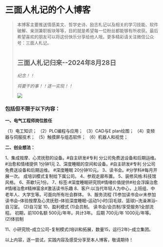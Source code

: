 # 三面人札记的个人博客

> 本博客主要推送情感美文、哲学史诗、励志札记以及相关的学习技能、软件破解、亲测兼职板块等等，目的就是希望每一位粉丝都能够有所收获。最后希望喜欢的朋友可以将这份快乐分享给他人哦，更多精彩请关注微信公众号：三面人札记。
> # 
>
> ## 三面人札记归来--2024年8月28日
>
> *纪念！！*
>
> *将要干的事！！逐一实现！！*
>
> ![](F:\Myblog\docs\assets\1.jpg)

### 包括但不限于以下内容：

**一、电气工程师岗位胜任**

（1）电工知识；
（2）PLC编程与应用；
（3）CAD与E plan绘图；
（4）变频器与伺服技术；
（5）触摸屏与组态软件；
（6）机器人和视觉；

**二、创业想法：**

1、集成按摩、心灵抚慰的设备。#自主研发#专利  分公司免费送设备和后期运维。
#治愈和情绪提供  1分钟1元
2、深度睡眠的空间和设备。#自主研发#专利  分公司免费送设备和后期运维。
#深度睡眠  20分钟10元。
3、读书会。#分学科#每月开展一次。  成培训模式复制给下属公司。
4、参观走廊布置。
5、装修风格:科技馆风格。
6、茶歇1元1份。
7、标签:#深度睡眠研究院#情绪价值提供#社会浮躁治愈#情绪治愈#精神富余#激活读书乐趣
8、客户:以当代年轻人为中心，上班组、中老年人、大学生等。可面向所有社会群体。
9、服务流程
(1)参加读书会or未参加读书会–体验按摩及心灵抚慰–体验深度睡眠–运动1小时(羽毛球、篮球)–洗澡淋浴–自习室。
(2)自习室
10、盈利模式
(1)会员制。
读书会/会员制/享受服务1全部流程。 
初期，前100名额  500元/年年。共计3年。
后期  700元/年   1000元/年等。
(2)体验制

11、小研究院–成立公司–复制模式(培训和拓展，数量15，运行2年)–成立集团。



以上内容，逐一尝试，实践内容及感受分享至本人博客，敬请期待！

